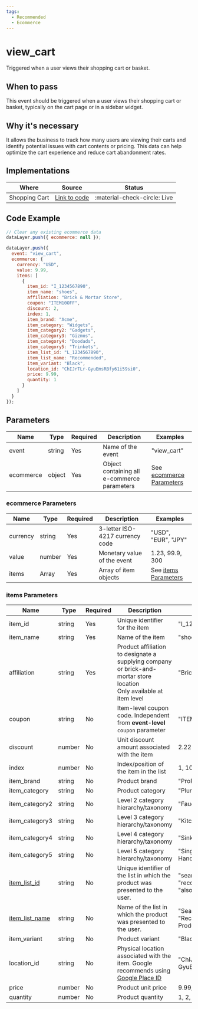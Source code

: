 ```yaml
---
tags:
  - Recommended
  - Ecommerce
---
```


# view_cart

Triggered when a user views their shopping cart or basket.

## When to pass
This event should be triggered when a user views their shopping cart or basket, typically on the cart page or in a sidebar widget.

## Why it's necessary
It allows the business to track how many users are viewing their carts and identify potential issues with cart contents or pricing. This data can help optimize the cart experience and reduce cart abandonment rates.

## Implementations

| Where | Source | Status |
| ----- | ------ | ------ |
| Shopping Cart | [Link to code](/page) | :material-check-circle: Live |

## Code Example

```js
// Clear any existing ecommerce data
dataLayer.push({ ecommerce: null });

dataLayer.push({
  event: "view_cart",
  ecommerce: {
    currency: "USD",
    value: 9.99,
    items: [
      {
        item_id: "I_1234567890",
        item_name: "shoes",
        affiliation: "Brick & Mortar Store",
        coupon: "ITEM10OFF",
        discount: 2,
        index: 1,
        item_brand: "Acme",
        item_category: "Widgets",
        item_category2: "Gadgets",
        item_category3: "Gizmos",
        item_category4: "Doodads",
        item_category5: "Trinkets",
        item_list_id: "L_1234567890",
        item_list_name: "Recommended",
        item_variant: "Black",
        location_id: "ChIJrTLr-GyuEmsRBfy61i59si0",
        price: 9.99,
        quantity: 1
      }
    ]
  }
});
```

## Parameters

| Name | Type | Required | Description | Examples |
|------|------|----------|-------------|----------|
| event | string | Yes | Name of the event | "view_cart" |
| ecommerce | object | Yes | Object containing all e-commerce parameters | See [ecommerce Parameters](#ecommerce-parameters) |

### ecommerce Parameters

| Name | Type | Required | Description | Examples |
|------|------|----------|-------------|----------|
| currency | string | Yes | 3-letter ISO-4217 currency code | "USD", "EUR", "JPY" |
| value | number | Yes | Monetary value of the event | 1.23, 99.9, 300 |
| items | Array<Item> | Yes | Array of item objects | See [items Parameters](#items-parameters) |

### items Parameters

| Name | Type | Required | Description | Examples |
|------|------|----------|-------------|----------|
| item_id | string | Yes | Unique identifier for the item | "I_1234567890" |
| item_name | string | Yes | Name of the item | "shoes", "t-shirt", "hat" |
| affiliation | string | Yes | Product affiliation to designate a supplying company or brick-and-mortar store location<br>Only available at item level | "Brick & Mortar Store" |
| coupon | string | No | Item-level coupon code. Independent from **event-level** `coupon` parameter | "ITEM10OFF" |
| discount | number | No | Unit discount amount associated with the item | 2.22 |
| index | number | No | Index/position of the item in the list | 1, 10, 465 |
| item_brand | string | No | Product brand | "ProFlow", "Delta" |
| item_category | string | No | Product category | "Plumbing", "HVAC" |
| item_category2 | string | No | Level 2 category hierarchy/taxonomy | "Faucets", "Toilets" |
| item_category3 | string | No | Level 3 category hierarchy/taxonomy | "Kitchen", "Bathroom" |
| item_category4 | string | No | Level 4 category hierarchy/taxonomy | "Sink", "Shower" |
| item_category5 | string | No | Level 5 category hierarchy/taxonomy | "Single Handle", "Double Handle" |
| [item_list_id](../../reference/item_list_values.md) | string | No | Unique identifier of the list in which the product was presented to the user. | "search_results", "recommended_products", "also_viewed" |
| [item_list_name](../../reference/item_list_values.md) | string | No | Name of the list in which the product was presented to the user. | "Search Results", "Recommended Products", "Also Viewed" |
| item_variant | string | No | Product variant | "Black", "Large", "10mm" |
| location_id | string | No | Physical location associated with the item. Google recommends using [Google Place ID](https://developers.google.com/maps/documentation/places/web-service/place-id) | "ChIJrTLr-GyuEmsRBfy61i59si0" |
| price | number | No | Product unit price | 9.99, 19.90, 29.00 |
| quantity | number | No | Product quantity | 1, 2, 3 |
